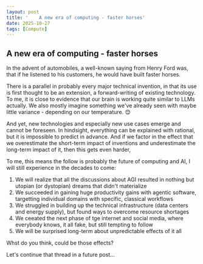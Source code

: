 ```yaml
---
layout: post
title: '	A new era of computing - faster horses' 
date: 2025-10-27
tags: [Compute] 
---
```



## A new era of computing - faster horses

In the advent of automobiles, a well-known saying from Henry Ford was, that if he listened to his customers, he would have built faster horses.

There is a parallel in probably every major technical invention, in that its use is first thought to be an extension, a forward-writing of existing technology. To me, it is close to evidence that our brain is working quite similar to LLMs actually. We also mostly imagine something we've already seen with maybe little variance - depending on our temperature. 😊 

And yet, new technologies and especially new use cases emerge and cannot be foreseen. In hindsight, everything can be explained with rational, but it is impossible to predict in advance. And if we factor in the effect that we overestimate the short-term impact of inventions and underestimate the long-term impact of it, then this gets even harder,

To me, this means the follow is probably the future of computing and AI, I will still experience in the decades to come:

1. We will realize that all the discussions about AGI resulted in nothing but utopian (or dystopian) dreams that didn't materialize
2. We succeeded in gaining huge productivity gains with agentic software, targetting individual domains with specific, classical workflows
3. We struggled in building up the technical infrastructure (data centers and energy supply), but found ways to overcome resource shortages
4. We ceeated the next phase of tge internet and social media, where everybody knows, it all fake, but still tempting to follow
5. We will be surprised long-term about unpredictable effects of it all

Whst do you think, could be those effects?

Let's continue that thread in a future post... 
